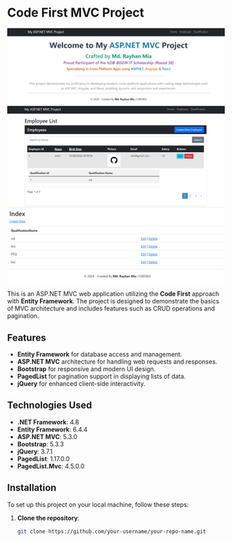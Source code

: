 # Code First MVC Project

![Project Screenshot](https://github.com/rayhanCodeCraft/Asp.Net_Mvc_CodeFirst_EmployeeManagment/blob/master/Screenshot%202024-10-13%20210921.png)
![Project Screenshot](https://github.com/rayhanCodeCraft/Asp.Net_Mvc_CodeFirst_EmployeeManagment/blob/master/Screenshot%202024-10-13%20210950.png)
![Project Screenshot](https://github.com/rayhanCodeCraft/Asp.Net_Mvc_CodeFirst_EmployeeManagment/blob/master/Screenshot%202024-10-13%20211021.png)

This is an ASP.NET MVC web application utilizing the **Code First** approach with **Entity Framework**. The project is designed to demonstrate the basics of MVC architecture and includes features such as CRUD operations and pagination.

## Features

- **Entity Framework** for database access and management.
- **ASP.NET MVC** architecture for handling web requests and responses.
- **Bootstrap** for responsive and modern UI design.
- **PagedList** for pagination support in displaying lists of data.
- **jQuery** for enhanced client-side interactivity.

## Technologies Used

- **.NET Framework**: 4.8
- **Entity Framework**: 6.4.4
- **ASP.NET MVC**: 5.3.0
- **Bootstrap**: 5.3.3
- **jQuery**: 3.7.1
- **PagedList**: 1.17.0.0
- **PagedList.Mvc**: 4.5.0.0

## Installation

To set up this project on your local machine, follow these steps:

1. **Clone the repository**:
   ```bash
   git clone https://github.com/your-username/your-repo-name.git
